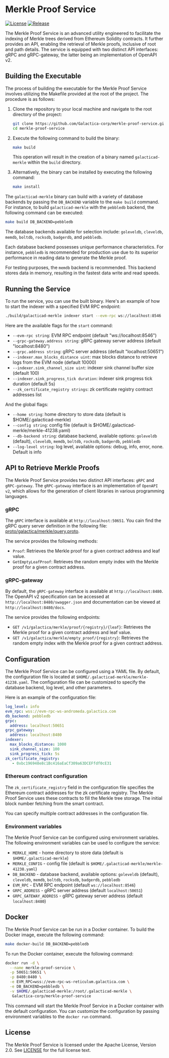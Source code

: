 # Merkle Proof Service

[![License](https://img.shields.io/badge/License-Apache%202.0-blue.svg)](LICENSE)
[![Release](https://img.shields.io/github/v/release/Galactica-corp/merkle-proof-service)](https://github.com/Galactica-corp/merkle-proof-service/releases)

The Merkle Proof Service is an advanced utility engineered to facilitate the indexing of Merkle trees derived from Ethereum Solidity contracts. It further provides an API, enabling the retrieval of Merkle proofs, inclusive of root and path details. The service is equipped with two distinct API interfaces: gRPC and gRPC-gateway, the latter being an implementation of OpenAPI v2.


## Building the Executable

The process of building the executable for the Merkle Proof Service involves utilizing the Makefile provided at the root of the project. The procedure is as follows:

1. Clone the repository to your local machine and navigate to the root directory of the project:
    ```bash
    git clone https://github.com/Galactica-corp/merkle-proof-service.git
    cd merkle-proof-service
    ```

2. Execute the following command to build the binary:
    ```bash
    make build
    ```
   This operation will result in the creation of a binary named `galacticad-merkle` within the `build` directory.

3. Alternatively, the binary can be installed by executing the following command:
    ```bash
    make install
    ```

The `galacticad-merkle` binary can build with a variety of database backends by passing the `DB_BACKEND` variable to the `make build` command. For instance, to build `galacticad-merkle` with the `pebbledb` backend, the following command can be executed:

```bash
make build DB_BACKEND=pebbledb
```

The database backends available for selection include: `goleveldb`, `cleveldb`, `memdb`, `boltdb`, `rocksdb`, `badgerdb`, and `pebbledb`.

Each database backend possesses unique performance characteristics. For instance, `pebbledb` is recommended for production use due to its superior performance in reading data to generate the Merkle proof.

For testing purposes, the `memdb` backend is recommended. This backend stores data in memory, resulting in the fastest data write and read speeds.

## Running the Service

To run the service, you can use the built binary. Here's an example of how to start the indexer with a specified EVM RPC endpoint:

```bash
./build/galacticad-merkle indexer start --evm-rpc ws://localhost:8546
```

Here are the available flags for the `start` command:

- `--evm-rpc string`: EVM RPC endpoint (default "ws://localhost:8546")
- `--grpc-gateway.address string`: gRPC gateway server address (default "localhost:8480")
- `--grpc.address string`: gRPC server address (default "localhost:50651")
- `--indexer.max_blocks_distance uint`: max blocks distance to retrieve logs from the EVM node (default 10000)
- `--indexer.sink_channel_size uint`: indexer sink channel buffer size (default 100)
- `--indexer.sink_progress_tick duration`: indexer sink progress tick duration (default 5s)
- `--zk_certificate_registry strings`: zk certificate registry contract addresses list

And the global flags:

- `--home string`: home directory to store data (default is $HOME/.galacticad-merkle)
- `--config string`: config file (default is $HOME/.galacticad-merkle/merkle-41238.yaml)
- `--db-backend string`: database backend, available options: `goleveldb` (default), `cleveldb`, `memdb`, `boltdb`, `rocksdb`, `badgerdb`, `pebbledb`
- `--log-level string`: log level, available options: debug, info, error, none. Default is info


## API to Retrieve Merkle Proofs

The Merkle Proof Service provides two distinct API interfaces: `gRPC` and `gRPC-gateway`. The `gRPC-gateway` interface is an implementation of `OpenAPI v2`, which allows for the generation of client libraries in various programming languages.

### gRPC

The `gRPC` interface is available at `http://localhost:50651`. You cain find the gRPC query server definition in the following file: [proto/galactica/merkle/query.proto](proto/galactica/merkle/query.proto).

The service provides the following methods:

- `Proof`: Retrieves the Merkle proof for a given contract address and leaf value.
- `GetEmptyLeafProof`: Retrieves the random empty index with the Merkle proof for a given contract address.

### gRPC-gateway

By default, the `gRPC-gateway` interface is available at `http://localhost:8480`. The OpenAPI v2 specification can be accessed at `http://localhost:8480/swagger.json` and documentation can be viewed at `http://localhost:8480/docs`.

The service provides the following endpoints:

- `GET /v1/galactica/merkle/proof/{registry}/{leaf}`: Retrieves the Merkle proof for a given contract address and leaf value.
- `GET /v1/galactica/merkle/empty_proof/{registry}`: Retrieves the random empty index with the Merkle proof for a given contract address.

## Configuration

The Merkle Proof Service can be configured using a YAML file. By default, the configuration file is located at `$HOME/.galacticad-merkle/merkle-41238.yaml`. The configuration file can be customized to specify the database backend, log level, and other parameters.

Here is an example of the configuration file:

```yaml
log_level: info
evm_rpc: wss://evm-rpc-ws-andromeda.galactica.com
db_backend: pebbledb
grpc:
  address: localhost:50651
grpc_gateway:
  address: localhost:8480
indexer:
  max_blocks_distance: 1000
  sink_channel_size: 100
  sink_progress_tick: 5s
zk_certificate_registry:
   - 0xbc196948e8c1Bc416aEaCf309a63DCEFfdf0cE31
```

### Ethereum contract configuration

The `zk_certificate_registry` field in the configuration file specifies the Ethereum contract addresses for the zk certificate registry. The Merkle Proof Service uses these contracts to fill the Merkle tree storage.
The initial block number fetching from the smart contract.

You can specify multiple contract addresses in the configuration file. 

### Environment variables

The Merkle Proof Service can be configured using environment variables. The following environment variables can be used to configure the service:

- `MERKLE_HOME` - home directory to store data (default is `$HOME/.galacticad-merkle`)
- `MERKLE_CONFIG` - config file (default is `$HOME/.galacticad-merkle/merkle-41238.yaml`)
- `DB_BACKEND` - database backend, available options: `goleveldb` (default), `cleveldb`, `memdb`, `boltdb`, `rocksdb`, `badgerdb`, `pebbledb`
- `EVM_RPC` - EVM RPC endpoint (default `ws://localhost:8546`)
- `GRPC_ADDRESS` - gRPC server address (default `localhost:50651`)
- `GRPC_GATEWAY_ADDRESS` - gRPC gateway server address (default `localhost:8480`)

## Docker

The Merkle Proof Service can be run in a Docker container. To build the Docker image, execute the following command:

```bash
make docker-build DB_BACKEND=pebbledb
```

To run the Docker container, execute the following command:

```bash
docker run -d \
  --name merkle-proof-service \
  -p 50651:50651 \
  -p 8480:8480 \
  -e EVM_RPC=wss://evm-rpc-ws-reticulum.galactica.com \
  -e DB_BACKEND=pebbledb \
  -v $HOME/.galacticad-merkle:/root/.galacticad-merkle \
   Galactica-corp/merkle-proof-service
```

This command will start the Merkle Proof Service in a Docker container with the default configuration. You can customize the configuration by passing environment variables to the `docker run` command.

## License

The Merkle Proof Service is licensed under the Apache License, Version 2.0. See [LICENSE](LICENSE) for the full license text.
